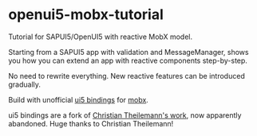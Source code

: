 # openui5-mobx-tutorial
Tutorial for SAPUI5/OpenUI5 with reactive MobX model.

Starting from a SAPUI5 app with validation and MessageManager, shows you how you can extend an app with reactive components step-by-step. 

No need to rewrite everything. New reactive features can be introduced gradually.

Build with unofficial [ui5 bindings](https://github.com/laszloKajan/openui5-mobx-model) for [mobx](https://github.com/mobxjs/mobx).

ui5 bindings are a fork of [Christian Theilemann's work](https://github.com/geekflyer/openui5-mobx-model), now apparently abandoned. Huge thanks to Christian Theilemann!
